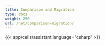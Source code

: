 ```yaml
---
title: Comparison and Migration
type: docs
weight: 250
url: /net/comparison-migration/
---
```



{{< app/cells/assistant language="csharp" >}}